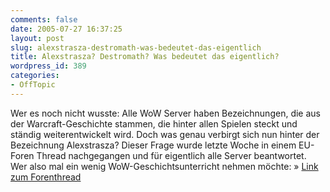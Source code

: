 ```yaml
---
comments: false
date: 2005-07-27 16:37:25
layout: post
slug: alexstrasza-destromath-was-bedeutet-das-eigentlich
title: Alexstrasza? Destromath? Was bedeutet das eigentlich?
wordpress_id: 389
categories:
- OffTopic
---
```


Wer es noch nicht wusste: Alle WoW Server haben Bezeichnungen, die aus der Warcraft-Geschichte stammen, die hinter allen Spielen steckt und ständig weiterentwickelt wird. Doch was genau verbirgt sich nun hinter der Bezeichnung Alexstrasza? Dieser Frage wurde letzte Woche in einem EU-Foren Thread nachgegangen und für eigentlich alle Server beantwortet. Wer also mal ein wenig WoW-Geschichtsunterricht nehmen möchte:
» [Link zum Forenthread](http://forums-de.wow-europe.com/thread.aspx?fn=wow-general-de&t=277435&p=1&tmp=1)
